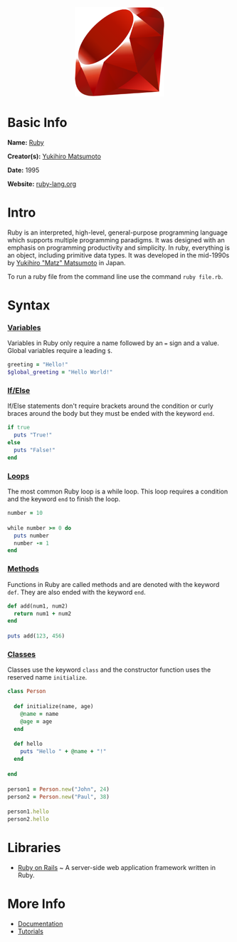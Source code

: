 <p align="center"><img width="200" height="200" src="https://github.com/jgphilpott/babel/blob/main/Ruby/logo.png"></p>

# Basic Info

**Name:** [Ruby](https://en.wikipedia.org/wiki/Ruby_(programming_language))

**Creator(s):** [Yukihiro Matsumoto](https://github.com/matz)

**Date:** 1995

**Website:** [ruby-lang.org](https://www.ruby-lang.org/en)

# Intro

Ruby is an interpreted, high-level, general-purpose programming language which supports multiple programming paradigms. It was designed with an emphasis on programming productivity and simplicity. In ruby, everything is an object, including primitive data types. It was developed in the mid-1990s by [Yukihiro "Matz" Matsumoto](https://en.wikipedia.org/wiki/Yukihiro_Matsumoto) in Japan.

To run a ruby file from the command line use the command `ruby file.rb`.

# Syntax

### [Variables](https://www.tutorialspoint.com/ruby/ruby_variables.htm)

Variables in Ruby only require a name followed by an `=` sign and a value. Global variables require a leading `$`.

```rb
greeting = "Hello!"
$global_greeting = "Hello World!"
```

### [If/Else](https://www.tutorialspoint.com/ruby/ruby_if_else.htm)

If/Else statements don't require brackets around the condition or curly braces around the body but they must be ended with the keyword `end`.

```rb
if true
  puts "True!"
else
  puts "False!"
end
```

### [Loops](https://www.tutorialspoint.com/ruby/ruby_loops.htm)

The most common Ruby loop is a while loop. This loop requires a condition and the keyword `end` to finish the loop.

```rb
number = 10

while number >= 0 do
  puts number
  number -= 1
end
```

### [Methods](https://www.tutorialspoint.com/ruby/ruby_methods.htm)

Functions in Ruby are called methods and are denoted with the keyword `def`. They are also ended with the keyword `end`.

```rb
def add(num1, num2)
  return num1 + num2
end

puts add(123, 456)
```

### [Classes](https://www.tutorialspoint.com/ruby/ruby_classes.htm)

Classes use the keyword `class` and the constructor function uses the reserved name `initialize`.

```rb
class Person

  def initialize(name, age)
    @name = name
    @age = age
  end

  def hello
    puts "Hello " + @name + "!"
  end

end

person1 = Person.new("John", 24)
person2 = Person.new("Paul", 38)

person1.hello
person2.hello
```

# Libraries

 - [Ruby on Rails](https://rubyonrails.org) ~ A server-side web application framework written in Ruby.

# More Info

 - [Documentation](https://www.ruby-lang.org/en/documentation)
 - [Tutorials](https://www.tutorialspoint.com/ruby/index.htm)
